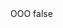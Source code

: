 <?xml version="1.0" encoding="UTF-8"?>
<CustomMetadata xmlns="http://soap.sforce.com/2006/04/metadata">
    <label>OOO</label>
    <protected>false</protected>
</CustomMetadata>
